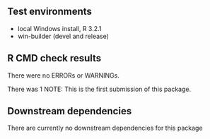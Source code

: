 ## Test environments
* local Windows install, R 3.2.1
* win-builder (devel and release)

## R CMD check results
There were no ERRORs or WARNINGs. 

There was 1 NOTE:
This is the first submission of this package.


## Downstream dependencies
There are currently no downstream dependencies for this package
